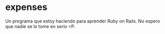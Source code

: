 # expenses
Un programa que estoy haciendo para aprender Ruby on Rails. No espero que nadie se lo tome en serio =P.
